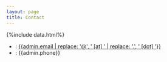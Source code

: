 ```yaml
---
layout: page
title: Contact
---
```

{%include data.html%}

- <i class="fa fa-envelope" aria-hidden="true" title="email"></i> : [{{admin.email | replace: '@', ' [at] ' | replace: '.', ' [dot] '}}](mailto:{{admin.email}})
- <i class="fa fa-phone" aria-hidden="true" title="phone"></i> : {{admin.phone}}

